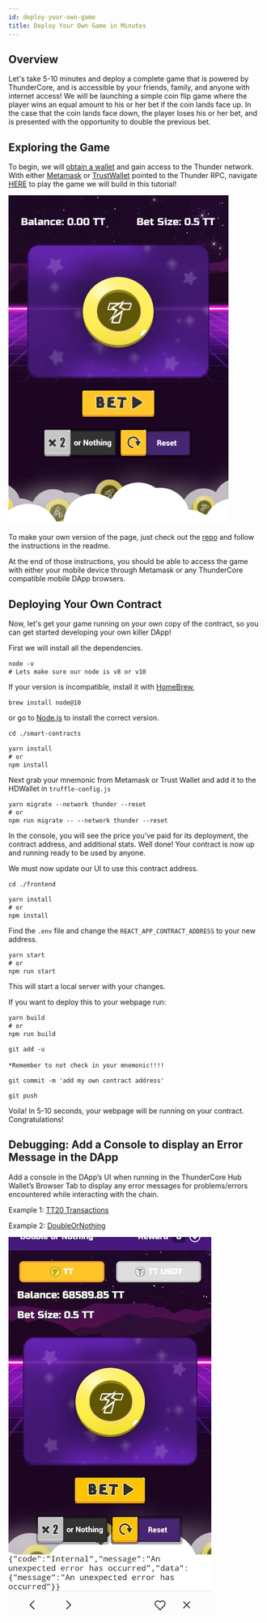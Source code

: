 ```yaml
---
id: deploy-your-own-game
title: Deploy Your Own Game in Minutes
---
```

## Overview
Let's take 5-10 minutes and deploy a complete game that is powered by ThunderCore, and is accessible by your friends, family, and anyone with internet access! We will be launching a simple coin flip game where the player wins an equal amount to his or her bet if the coin lands face up. In the case that the coin lands face down, the player loses his or her bet, and is presented with the opportunity to double the previous bet.


## Exploring the Game
To begin, we will [obtain a wallet](get-wallet.md) and gain access to the Thunder network. With either [Metamask](https://metamask.io/) 
or [TrustWallet](https://trustwallet.com/) pointed to the Thunder RPC, navigate [HERE](https://thundercore.github.io/DoubleOrNothing/)
to play the game we will build in this tutorial!

![game-image](assets/img/game/double.png)


To make your own version of the page, just check out the [repo](https://github.com/thundercore/DoubleOrNothing) and follow the instructions in the readme.

At the end of those instructions, you should be able to access the game with either your mobile device through Metamask or any ThunderCore compatible mobile DApp browsers.


## Deploying Your Own Contract
Now, let's get your game running on your own copy of the contract, so you can get started developing your own killer DApp!

First we will install all the dependencies. 
```
node -v
# Lets make sure our node is v8 or v10
```
If your version is incompatible, install it with [HomeBrew](https://brew.sh/), 
```
brew install node@10
```
or go to [Node.js](https://nodejs.org/en/download/package-manager/) to install the correct version.



```
cd ./smart-contracts
```
```
yarn install
# or 
npm install
```

Next grab your mnemonic from Metamask or Trust Wallet and add it to the HDWallet in `truffle-config.js`

```
yarn migrate --network thunder --reset
# or 
npm run migrate -- --network thunder --reset
```

In the console, you will see the price you've paid for its deployment, the contract address, and additional stats. Well done! Your contract is now up and running ready to be used by anyone.

We must now update our UI to use this contract address.

```
cd ./frontend
```

```
yarn install
# or 
npm install
```

Find the `.env` file and change the `REACT_APP_CONTRACT_ADDRESS` to your new address.
```
yarn start
# or
npm run start
```
This will start a local server with your changes.

If you want to deploy this to your webpage run:

```
yarn build
# or 
npm run build
```

```
git add -u

*Remember to not check in your mnemonic!!!! 
``` 

```
git commit -m 'add my own contract address'
```

```
git push
```

Voila! In 5-10 seconds, your webpage will be running on your contract. Congratulations! 


## Debugging: Add a Console to display an Error Message in the DApp

Add a console in the DApp’s UI when running in the ThunderCore Hub Wallet’s Browser Tab to display any error messages for problems/errors encountered while interacting with the chain.

Example 1: [TT20 Transactions](https://github.com/thundercore/hubbit-field-support/blob/c69d3798f77fd07d8b3f0381b5a0dc78addd0691/src/index.js#L172)

Example 2: [DoubleOrNothing](https://github.com/thundercore/DoubleOrNothing/commit/8d5e755876f77f309937b31791ae246b4826566a#diff-1a2294bec8f8b96cd516ecd00ef9f3c8R135)

![console_debugging](assets/img/debugging/console_debugging.jpg)

